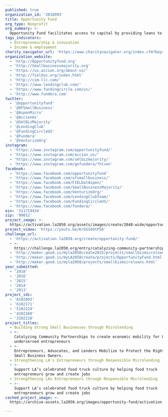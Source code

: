 ```yaml
---
published: true
organization_id: '2018093'
title: Opportunity Fund
org_type: Nonprofit
org_summary: >-
  Opportunity Fund facilitates access to capital by providing loans to low- and moderate-income immigrants, women, and other deserving, but underserved small business owners. 
tags_indicators:
  - Entrepreneurship & innovation
  - Income & employment
charity_navigator_url: 'https://www.charitynavigator.org/index.cfm?bay=search.profile&ein=311719434'
organization_website:
  - 'http://Opportunityfund.org'
  - 'http://Smallbusinessmajority.org'
  - 'https://us.accion.org/about-us/'
  - 'http://fieldus.org/index.html'
  - 'http://cim-llc.com/'
  - 'https://www.lendingclub.com/'
  - 'https://www.fundingcircle.com/us/'
  - 'http://www.fundera.com'
twitter:
  - '@opportunityfund'
  - '@OFSmallBusiness'
  - '@AspenMicro'
  - '@AccionUs'
  - '@SmlBizMajority'
  - '@LendingClub'
  - '@FundingCircleUS'
  - '@Fundera'
  - '@VenturizeOrg'
instagram:
  - 'https://www.instagram.com/opportunityfund/'
  - 'https://www.instagram.com/accion_us/'
  - 'https://www.instagram.com/smlbizmajority/'
  - 'https://www.instagram.com/gofundera/?hl=en'
facebook:
  - 'https://www.facebook.com/opportunityfund'
  - 'https://www.facebook.com/ofsmallbusiness/'
  - 'https://www.facebook.com/FIELDatAspen/'
  - 'https://www.facebook.com/SmallBusinessMajority/'
  - 'https://www.facebook.com/VenturizeOrg/'
  - 'https://www.facebook.com/LendingClubTeam/'
  - 'https://www.facebook.com/FundingCircleUS/'
  - 'https://www.facebook.com/fundera/'
ein: '311719434'
zip: '90012'
project_image: >-
  https://activation.la2050.org/assets/images/create/2048-wide/opportunity-fund.jpg
project_video: 'https://youtu.be/KrGSS4OtP50'
challenge_url:
  - 'https://activation.la2050.org/create/opportunity-fund/'
  - >-
    https://challenge.la2050.org/entry/catalyzing-community-partnerships-to-create-economic-mobility-for-las-underserved-entrepreneurs
  - 'http://maker.good.is/myla2050create2015/projects/smallbizmicroloans.html'
  - 'http://maker.good.is/myLA2050create/projects/OpportunityFund.html'
  - 'http://maker.good.is/myla2050/projects/smallbizmicroloans.html'
year_submitted:
  - '2018'
  - '2016'
  - '2015'
  - '2014'
  - '2013'
project_ids:
  - '8102093'
  - '6102171'
  - '5102224'
  - '4102160'
  - '3102210'
project_titles:
  - Building Strong Small Businesses through Microlending
  - >-
    Catalyzing Community Partnerships to create economic mobility for LA’s
    underserved entrepreneurs
  - >-
    Entrepreneurs, Advocates, and Lenders Mobilize to Protect the Rights of L.A.
    Small Business Owners.
  - Strengthening LA's Entrepreneurs through Responsible Microlending
  - >-
    Support LA’s celebrated food truck culture by helping food truck
    entrepreneurs grow and create jobs 
  - Strengthening LAs Entrepreneurs through Responsible Microlending
  - >-
    Support LA’s celebrated food truck culture by helping food truck
    entrepreneurs grow and create jobs
cached_project_image: >-
  https://archive-assets.la2050.org/images/opportunity-fund/activation.la2050.org/assets/images/create/2048-wide/opportunity-fund.jpg

---
```

